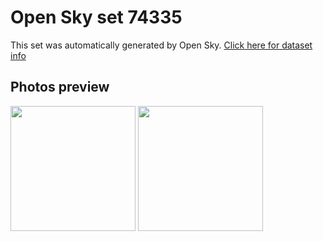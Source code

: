 # Open Sky set 74335
This set was automatically generated by Open Sky.
[Click here for dataset info](https://github.com/lewisevans2007/opensky/blob/master/dataset/74335/info.json)
## Photos preview
<img src="https://raw.githubusercontent.com/lewisevans2007/opensky/master/dataset/74335/photos.gif" width="200px"/>
<img src="https://raw.githubusercontent.com/lewisevans2007/opensky/master/dataset/74335/photos_bw.gif" width="200px"/>

